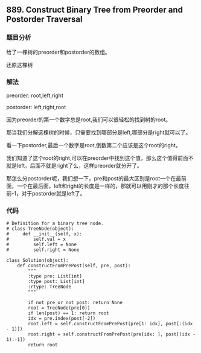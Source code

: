 ## 889. Construct Binary Tree from Preorder and Postorder Traversal

### 题目分析
给了一棵树的preorder和postorder的数组。

还原这棵树

### 解法
preorder: root,left,right

postorder: left,right,root

因为preorder的第一个数字总是root,我们可以很轻松的找到树的root。

那当我们分解这棵树的时候，只需要找到哪部分是left,哪部分是right就可以了。

看一下postorder,最后一个数字是root,倒数第二个应该是这个root的right。

我们知道了这个root的right,可以在preorder中找到这个值，那么这个值得前面不就是left，后面不就是right了么，这样preorder就分开了。

那怎么分postorder呢，我们想一下，pre和post的最大区别是root一个在最前面，一个在最后面，left和right的长度是一样的，那就可以用刚才的那个长度往前-1，对于postorder就是left了。

### 代码
```
# Definition for a binary tree node.
# class TreeNode(object):
#     def __init__(self, x):
#         self.val = x
#         self.left = None
#         self.right = None

class Solution(object):
    def constructFromPrePost(self, pre, post):
        """
        :type pre: List[int]
        :type post: List[int]
        :rtype: TreeNode
        """

        if not pre or not post: return None
        root = TreeNode(pre[0])
        if len(post) == 1: return root
        idx = pre.index(post[-2])
        root.left = self.constructFromPrePost(pre[1: idx], post[:(idx - 1)])
        root.right = self.constructFromPrePost(pre[idx: ], post[(idx - 1):-1])
        return root
```


    
    
    
    
